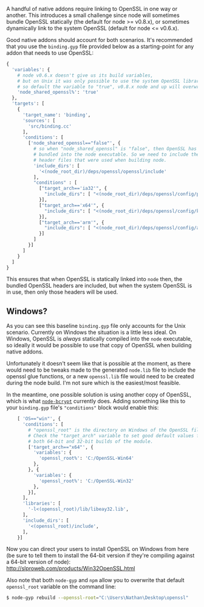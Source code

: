 A handful of native addons require linking to OpenSSL in one way or another. This introduces a small challenge since node will sometimes bundle OpenSSL statically (the default for node >= v0.8.x), or sometimes dynamically link to the system OpenSSL (default for node <= v0.6.x).

Good native addons should account for both scenarios. It's recommended that you use the `binding.gyp` file provided below as a starting-point for any addon that needs to use OpenSSL:

``` python
{
  'variables': {
    # node v0.6.x doesn't give us its build variables,
    # but on Unix it was only possible to use the system OpenSSL library,
    # so default the variable to "true", v0.8.x node and up will overwrite it.
    'node_shared_openssl%': 'true'
  },
  'targets': [
    {
      'target_name': 'binding',
      'sources': [
        'src/binding.cc'
      ],
      'conditions': [
        ['node_shared_openssl=="false"', {
          # so when "node_shared_openssl" is "false", then OpenSSL has been
          # bundled into the node executable. So we need to include the same
          # header files that were used when building node.
          'include_dirs': [
            '<(node_root_dir)/deps/openssl/openssl/include'
          ],
          "conditions" : [
            ["target_arch=='ia32'", {
              "include_dirs": [ "<(node_root_dir)/deps/openssl/config/piii" ]
            }],
            ["target_arch=='x64'", {
              "include_dirs": [ "<(node_root_dir)/deps/openssl/config/k8" ]
            }],
            ["target_arch=='arm'", {
              "include_dirs": [ "<(node_root_dir)/deps/openssl/config/arm" ]
            }]
          ]
        }]
      ]
    }
  ]
}
```

This ensures that when OpenSSL is statically linked into `node` then, the bundled OpenSSL headers are included, but when the system OpenSSL is in use, then only those headers will be used.

## Windows?

As you can see this baseline `binding.gyp` file only accounts for the Unix scenario. Currently on Windows the situation is a little less ideal. On Windows, OpenSSL is _always_ statically compiled into the `node` executable, so ideally it would be possible to use that copy of OpenSSL when building native addons.

Unfortunately it doesn't seem like that is possible at the moment, as there would need to be tweaks made to the generated `node.lib` file to include the openssl glue functions, or a new `openssl.lib` file would need to be created during the node build. I'm not sure which is the easiest/most feasible.

In the meantime, one possible solution is using another copy of OpenSSL, which is what [`node-bcrypt`](https://github.com/ncb000gt/node.bcrypt.js) currently does. Adding something like this to your `binding.gyp` file's `"conditions"` block would enable this:

``` python
    [ 'OS=="win"', {
      'conditions': [
        # "openssl_root" is the directory on Windows of the OpenSSL files.
        # Check the "target_arch" variable to set good default values for
        # both 64-bit and 32-bit builds of the module.
        ['target_arch=="x64"', {
          'variables': {
            'openssl_root%': 'C:/OpenSSL-Win64'
          },
        }, {
          'variables': {
            'openssl_root%': 'C:/OpenSSL-Win32'
          },
        }],
      ],
      'libraries': [ 
        '-l<(openssl_root)/lib/libeay32.lib',
      ],
      'include_dirs': [
        '<(openssl_root)/include',
      ],
    }]
```

Now you can direct your users to install OpenSSL on Windows from here (be sure to tell them to install the 64-bit version if they're compiling against a 64-bit version of node): http://slproweb.com/products/Win32OpenSSL.html

Also note that both `node-gyp` and `npm` allow you to overwrite that default `openssl_root` variable on the command line:

``` bash
$ node-gyp rebuild --openssl-root="C:\Users\Nathan\Desktop\openssl"
```
